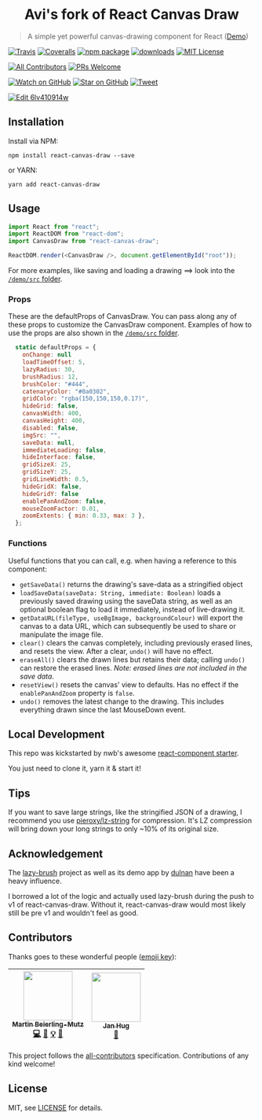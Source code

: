 <div align="center">
<h1>Avi's fork of React Canvas Draw</h1>
</div>

> A simple yet powerful canvas-drawing component for React ([Demo](https://embiem.github.io/react-canvas-draw/))

[![Travis][build-badge]][build] [![Coveralls][coveralls-badge]][coveralls] [![npm package][npm-badge]][npm] [![downloads][downloads-badge]][npmtrends] [![MIT License][license-badge]][license]

[![All Contributors](https://img.shields.io/badge/all_contributors-2-orange.svg?style=flat-square)](#contributors) [![PRs Welcome][prs-badge]][prs]

[![Watch on GitHub][github-watch-badge]][github-watch] [![Star on GitHub][github-star-badge]][github-star] [![Tweet][twitter-badge]][twitter]

[![Edit 6lv410914w](https://codesandbox.io/static/img/play-codesandbox.svg)](https://codesandbox.io/s/6lv410914w)

## Installation

Install via NPM:

```
npm install react-canvas-draw --save
```

or YARN:

```
yarn add react-canvas-draw
```

## Usage

```javascript
import React from "react";
import ReactDOM from "react-dom";
import CanvasDraw from "react-canvas-draw";

ReactDOM.render(<CanvasDraw />, document.getElementById("root"));
```

For more examples, like saving and loading a drawing ==> look into the [`/demo/src` folder](https://github.com/embiem/react-canvas-draw/tree/master/demo/src).

### Props

These are the defaultProps of CanvasDraw. You can pass along any of these props to customize the CanvasDraw component. Examples of how to use the props are also shown in the [`/demo/src` folder](https://github.com/embiem/react-canvas-draw/tree/master/demo/src).

```javascript
  static defaultProps = {
    onChange: null
    loadTimeOffset: 5,
    lazyRadius: 30,
    brushRadius: 12,
    brushColor: "#444",
    catenaryColor: "#0a0302",
    gridColor: "rgba(150,150,150,0.17)",
    hideGrid: false,
    canvasWidth: 400,
    canvasHeight: 400,
    disabled: false,
    imgSrc: "",
    saveData: null,
    immediateLoading: false,
    hideInterface: false,
    gridSizeX: 25,
    gridSizeY: 25,
    gridLineWidth: 0.5,
    hideGridX: false,
    hideGridY: false
    enablePanAndZoom: false,
    mouseZoomFactor: 0.01,
    zoomExtents: { min: 0.33, max: 3 },
  };
```

### Functions

Useful functions that you can call, e.g. when having a reference to this component:

- `getSaveData()` returns the drawing's save-data as a stringified object
- `loadSaveData(saveData: String, immediate: Boolean)` loads a previously saved drawing using the saveData string, as well as an optional boolean flag to load it immediately, instead of live-drawing it.
- `getDataURL(fileType, useBgImage, backgroundColour)` will export the canvas to a data URL, which can subsequently be used to share or manipulate the image file.
- `clear()` clears the canvas completely, including previously erased lines, and resets the view. After a clear, `undo()` will have no effect.
- `eraseAll()` clears the drawn lines but retains their data; calling `undo()` can restore the erased lines. _Note: erased lines are not included in the save data._
- `resetView()` resets the canvas' view to defaults. Has no effect if the `enablePanAndZoom` property is `false`.
- `undo()` removes the latest change to the drawing. This includes everything drawn since the last MouseDown event.

## Local Development

This repo was kickstarted by nwb's awesome [react-component starter](https://github.com/insin/nwb/blob/master/docs/guides/ReactComponents.md#developing-react-components-and-libraries-with-nwb).

You just need to clone it, yarn it & start it!

## Tips

If you want to save large strings, like the stringified JSON of a drawing, I recommend you use [pieroxy/lz-string](https://github.com/pieroxy/lz-string) for compression. It's LZ compression will bring down your long strings to only ~10% of its original size.

## Acknowledgement

The [lazy-brush](https://github.com/dulnan/lazy-brush) project as well as its demo app by [dulnan](https://github.com/dulnan) have been a heavy influence.

I borrowed a lot of the logic and actually used lazy-brush during the push to v1 of react-canvas-draw. Without it, react-canvas-draw would most likely still be pre v1 and wouldn't feel as good.

## Contributors

Thanks goes to these wonderful people ([emoji key](https://github.com/kentcdodds/all-contributors#emoji-key)):

<!-- ALL-CONTRIBUTORS-LIST:START - Do not remove or modify this section -->
<!-- prettier-ignore -->
| [<img src="https://avatars3.githubusercontent.com/u/3866457?v=4" width="100px;"/><br /><sub><b>Martin Beierling-Mutz</b></sub>](https://embiem.me)<br />[💻](https://github.com/embiem/react-canvas-draw/commits?author=embiem "Code") [📖](https://github.com/embiem/react-canvas-draw/commits?author=embiem "Documentation") [💡](#example-embiem "Examples") [🤔](#ideas-embiem "Ideas, Planning, & Feedback") | [<img src="https://avatars0.githubusercontent.com/u/4155003?v=4" width="100px;"/><br /><sub><b>Jan Hug</b></sub>](http://www.janhug.info)<br />[🤔](#ideas-dulnan "Ideas, Planning, & Feedback") |
| :---: | :---: |

<!-- ALL-CONTRIBUTORS-LIST:END -->

This project follows the [all-contributors](https://github.com/kentcdodds/all-contributors) specification. Contributions of any kind welcome!

## License

MIT, see [LICENSE](https://github.com/embiem/react-canvas-draw/blob/master/LICENSE) for details.

[build-badge]: https://img.shields.io/travis/embiem/react-canvas-draw/master.png?style=flat-square
[build]: https://travis-ci.org/embiem/react-canvas-draw
[npm-badge]: https://img.shields.io/npm/v/react-canvas-draw.png?style=flat-square
[npm]: https://www.npmjs.org/package/react-canvas-draw
[coveralls-badge]: https://img.shields.io/coveralls/embiem/react-canvas-draw/master.png?style=flat-square
[coveralls]: https://coveralls.io/github/embiem/react-canvas-draw
[npm]: https://www.npmjs.com/
[node]: https://nodejs.org
[downloads-badge]: https://img.shields.io/npm/dm/react-canvas-draw.svg?style=flat-square
[npmtrends]: http://www.npmtrends.com/react-canvas-draw
[license-badge]: https://img.shields.io/npm/l/react-canvas-draw.svg?style=flat-square
[license]: https://github.com/embiem/react-canvas-draw/blob/master/LICENSE
[prs-badge]: https://img.shields.io/badge/PRs-welcome-brightgreen.svg?style=flat-square
[prs]: http://makeapullrequest.com
[github-watch-badge]: https://img.shields.io/github/watchers/embiem/react-canvas-draw.svg?style=social
[github-watch]: https://github.com/embiem/react-canvas-draw/watchers
[github-star-badge]: https://img.shields.io/github/stars/embiem/react-canvas-draw.svg?style=social
[github-star]: https://github.com/embiem/react-canvas-draw/stargazers
[twitter]: https://twitter.com/intent/tweet?text=Check%20out%20react-canvas-draw%20by%20%40em_bi_em%20https%3A%2F%2Fgithub.com%2Fembiem%2Freact-canvas-draw%20%F0%9F%91%8D
[twitter-badge]: https://img.shields.io/twitter/url/https/github.com/embiem/react-canvas-draw.svg?style=social
